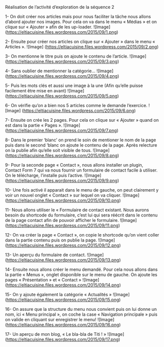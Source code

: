 Réalisation de l’activité d’exploration de la séquence 2

1- On doit créer nos articles mais pour nous faciliter la tâche nous allons d’abord ajouter nos images. Pour cela on va dans le menu « Médias » et on clique sur « Ajouter » afin de les up-loader.
![Image] (https://eltiacuisine.files.wordpress.com/2015/09/1.png)

2- Ensuite pour créer nos articles on clique sur « Ajouter » dans le menu « Articles ».
![Image] (https://eltiacuisine.files.wordpress.com/2015/09/2.png)

3- On mentionne le titre puis on ajoute le contenu de l’article.
![Image] (https://eltiacuisine.files.wordpress.com/2015/09/3.png)

4- Sans oublier de mentionner la catégorie…
![Image] (https://eltiacuisine.files.wordpress.com/2015/09/4.png)

5- Puis les mots clés et aussi une image à la une (Afin qu’elle puisse facilement être mise en avant)
![Image] (https://eltiacuisine.files.wordpress.com/2015/09/5.png)

6- On vérifie qu’on a bien nos 5 articles comme le demande l’exercice.
![Image] (https://eltiacuisine.files.wordpress.com/2015/09/6.png)

7- Ensuite on crée les 2 pages. Pour cela on clique sur « Ajouter » quand on est dans la partie « Pages ».
![Image] (https://eltiacuisine.files.wordpress.com/2015/09/7.png)

8- Dans le premier ‘blanc’ on prend le soin de mentioner le nom de la page puis dans le second ‘blanc on ajoute le contenu de la page. Après relecture on la publie afin qu’elle soit visible de tous.
![Image] (https://eltiacuisine.files.wordpress.com/2015/09/8.png)

9- Pour la seconde page « Contact », nous allons installer un plugin, Contact Form 7 qui va nous fournir un formulaire de contact facile à utiliser. On le télécharge, l’installe puis l’active.
![Image] (https://eltiacuisine.files.wordpress.com/2015/09/9.png)

10- Une fois activé il apparait dans le menu de gauche, on peut clairement y voir un nouvel onglet « Contact » sur lequel on va cliquer.
![Image] (https://eltiacuisine.files.wordpress.com/2015/09/10.png)

11- Nous allons utiliser le « Formulaire de contact existant. Nous aurons besoin du shortcode du formulaire, c’est lui qui sera réécrit dans le contenu de la page contact afin de pouvoir afficher le formulaire.
![Image] (https://eltiacuisine.files.wordpress.com/2015/09/11.png)

12- On va créer la page « Contact », on copie le shortcode qu’on vient coller dans la partie contenu puis on publie la page.
![Image] (https://eltiacuisine.files.wordpress.com/2015/09/12.png)

13- Un aperçu du formulaire de contact.
![Image] (https://eltiacuisine.files.wordpress.com/2015/09/13.png)

14- Ensuite nous allons créer le menu demandé. Pour cela nous allons dans la partie « Menus », onglet disponible sur le menu de gauche. On ajoute les pages « Présentation » et « Contact » 
![Image] (https://eltiacuisine.files.wordpress.com/2015/09/14.png)

15- On y ajoute également la catégorie « Actualités »
![Image] (https://eltiacuisine.files.wordpress.com/2015/09/15.png)

16- On assure que la structure du menu nous convient puis on lui donne un nom, ici « Menu principal », on coche la case « Navigation principale » puis on valide en cliquant sur enregistrer le menu!
![Image] (https://eltiacuisine.files.wordpress.com/2015/09/16.png)

17- Un aperçu de mon blog, « Le bla-bla de Titi ! »
![Image] (https://eltiacuisine.files.wordpress.com/2015/09/17.png)
